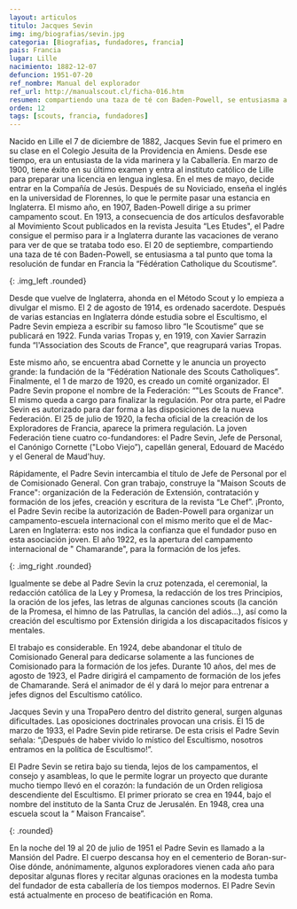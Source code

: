 ```yaml
---
layout: articulos
titulo: Jacques Sevin
img: img/biografias/sevin.jpg
categoria: [Biografias, fundadores, francia]
pais: Francia
lugar: Lille
nacimiento: 1882-12-07
defuncion: 1951-07-20
ref_nombre: Manual del explorador
ref_url: http://manualscout.cl/ficha-016.htm
resumen: compartiendo una taza de té con Baden-Powell, se entusiasma a tal punto que toma la resolución de fundar en Francia la Fédération Catholique du Scoutisme.
orden: 12
tags: [scouts, francia, fundadores]
---
```

Nacido en Lille el 7 de diciembre de 1882, Jacques Sevin fue el primero en su clase en el Colegio Jesuita de la Providencia en Amiens. Desde ese tiempo, era un entusiasta de la vida marinera y la Caballería. En marzo de 1900, tiene éxito en su último examen y entra al instituto católico de Lille para preparar una licencia en lengua inglesa. En el mes de mayo, decide entrar en la Compañía de Jesús. Después de su Noviciado, enseña el inglés en la universidad de Florennes, lo que le permite pasar una estancia en Inglaterra. El mismo año, en 1907, Baden-Powell dirige a su primer campamento scout. En 1913, a consecuencia de dos artículos desfavorable al Movimiento Scout publicados en la revista Jesuita “Les Etudes", el Padre consigue el permiso para ir a Inglaterra durante las vacaciones de verano para ver de que se trataba todo eso. El 20 de septiembre, compartiendo una taza de té con Baden-Powell, se entusiasma a tal punto que toma la resolución de fundar en Francia la “Fédération Catholique du Scoutisme”.

<amp-img src="{{site.baseurl}}/img/biografias/sevin1.jpg" width="226" height="372" alt="Padre Jacques Sevin" layout="fixed"></amp-img>
{: .img_left .rounded}

Desde que vuelve de Inglaterra, ahonda en el Método Scout y lo empieza a divulgar el mismo. El 2 de agosto de 1914, es ordenado sacerdote. Después de varias estancias en Inglaterra dónde estudia sobre el Escultismo, el Padre Sevin empieza a escribir su famoso libro “le Scoutisme” que se publicará en 1922. Funda varias Tropas y, en 1919, con Xavier Sarrazin funda “l'Association des Scouts de France", que reagrupará varias Tropas.

Este mismo año, se encuentra abad Cornette y le anuncia un proyecto grande: la fundación de la “Fédération Nationale des Scouts Catholiques”. Finalmente, el 1 de marzo de 1920, es creado un comité organizador. El Padre Sevin propone el nombre de la Federación: “"Les Scouts de France". El mismo queda a cargo para finalizar la regulación. Por otra parte, el Padre Sevin es autorizado para dar forma a las disposiciones de la nueva Federación.
El 25 de julio de 1920, la fecha oficial de la creación de los Exploradores de Francia, aparece la primera regulación. La joven Federación tiene cuatro co-fundandores: el Padre Sevin, Jefe de Personal, el Canónigo Cornette ("Lobo Viejo”), capellán general, Edouard de Macédo y el General de Maud'huy.

Rápidamente, el Padre Sevin intercambia el título de Jefe de Personal por el de Comisionado General. Con gran trabajo, construye la "Maison Scouts de France": organización de la Federación de Extensión, contratación y formación de los jefes, creación y escritura de la revista “Le Chef”. ¡Pronto, el Padre Sevin recibe la autorización de Baden-Powell para organizar un campamento-escuela internacional con el mismo merito que el de Mac-Laren en Inglaterra: esto nos indica la confianza que el fundador puso en esta asociación joven. El año 1922, es la apertura del campamento internacional de " Chamarande", para la formación de los jefes.

<amp-img src="{{site.baseurl}}/img/biografias/sevin2.jpg" width="250" height="388" alt="Jacques Sevin" layout="fixed"></amp-img>
{: .img_right .rounded}

Igualmente se debe al Padre Sevin la cruz potenzada, el ceremonial, la redacción católica de la Ley y Promesa, la redacción de los tres Principios, la oración de los jefes, las letras de algunas canciones scouts (la canción de la Promesa, el himno de las Patrullas, la canción del adiós...), así como la creación del escultismo por Extensión dirigida a los discapacitados físicos y mentales.

El trabajo es considerable. En 1924, debe abandonar el título de Comisionado General para dedicarse solamente a las funciones de Comisionado para la formación de los jefes. Durante 10 años, del mes de agosto de 1923, el Padre dirigirá el campamento de formación de los jefes de Chamarande. Será el animador de él y dará lo mejor para entrenar a jefes dignos del Escultismo católico.

Jacques Sevin y una TropaPero dentro del distrito general, surgen algunas dificultades. Las oposiciones doctrinales provocan una crisis. El 15 de marzo de 1933, el Padre Sevin pide retirarse. De esta crisis el Padre Sevin señala: “¡Después de haber vivido lo místico del Escultismo, nosotros entramos en la política de Escultismo!”.

El Padre Sevin se retira bajo su tienda, lejos de los campamentos, el consejo y asambleas, lo que le permite lograr un proyecto que durante mucho tiempo llevó en el corazón: la fundación de un Orden religiosa descendiente del Escultismo. El primer priorato se crea en 1944, bajo el nombre del instituto de la Santa Cruz de Jerusalén. En 1948, crea una escuela scout la “ Maison Francaise”.

<amp-img src="{{site.baseurl}}/img/biografias/sevin4.jpg" width="1200" height="733" alt="Jacques Sevin en acampada" layout="responsive"></amp-img>
{: .rounded}

En la noche del 19 al 20 de julio de 1951 el Padre Sevin es llamado a la Mansión del Padre. El cuerpo descansa hoy en el cementerio de Boran-sur-Oise dónde, anónimamente, algunos exploradores vienen cada año para depositar algunas flores y recitar algunas oraciones en la modesta tumba del fundador de esta caballería de los tiempos modernos. El Padre Sevin está actualmente en proceso de beatificación en Roma.
